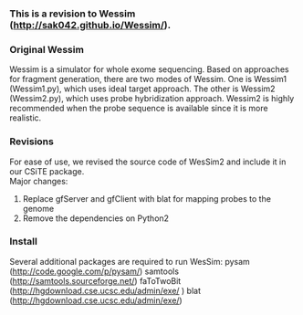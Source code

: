 ### This is a revision to Wessim (http://sak042.github.io/Wessim/).

### Original Wessim
Wessim is a simulator for whole exome sequencing.
Based on approaches for fragment generation, there are two modes of Wessim.
One is Wessim1 (Wessim1.py), which uses ideal target approach.
The other is Wessim2 (Wessim2.py), which uses probe hybridization approach.
Wessim2 is highly recommended when the probe sequence is available since it is more realistic.

### Revisions
For ease of use, we revised the source code of WesSim2 and include it in our CSiTE package.  
Major changes:
1. Replace gfServer and gfClient with blat for mapping probes to the genome
2. Remove the dependencies on  Python2                                                                                                                                                      

### Install
Several additional packages are required to run WesSim:
	pysam (http://code.google.com/p/pysam/)
	samtools (http://samtools.sourceforge.net/)
	faToTwoBit (http://hgdownload.cse.ucsc.edu/admin/exe/ )
	blat (http://hgdownload.cse.ucsc.edu/admin/exe/)
